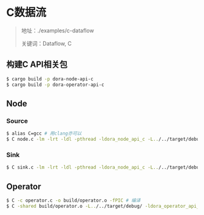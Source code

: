 # C数据流

> 地址：./examples/c-dataflow
>
> 关键词：Dataflow, C

## 构建C API相关包
```bash
$ cargo build -p dora-node-api-c
$ cargo build -p dora-operator-api-c
```
## Node

### Source
```bash
$ alias C=gcc # 用clang亦可以
$ C node.c -lm -lrt -ldl -pthread -ldora_node_api_c -L../../target/debug/ -o ./build/c_node
```
### Sink
```bash
$ C sink.c -lm -lrt -ldl -pthread -ldora_node_api_c -L../../target/debug/ -o ./build/c_sink
```
## Operator
```bash
$ C -c operator.c -o build/operator.o -fPIC # 编译
$ C -shared build/operator.o -L../../target/debug/ -ldora_operator_api_c -o ./build/liboperator.so
```
